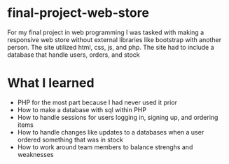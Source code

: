 # final-project-web-store
For my final project in web programming I was tasked with making a responsive web store without external libraries like bootstrap with another person. The site utilized html, css, js, and php. The site had to include a database that handle users, orders, and stock
# What I learned
* PHP for the most part because I had never used it prior
* How to make a database with sql within PHP
* How to handle sessions for users logging in, signing up, and ordering items
* How to handle changes like updates to a databases when a user ordered something that was in stock
* How to work around team members to balance strenghs and weaknesses
